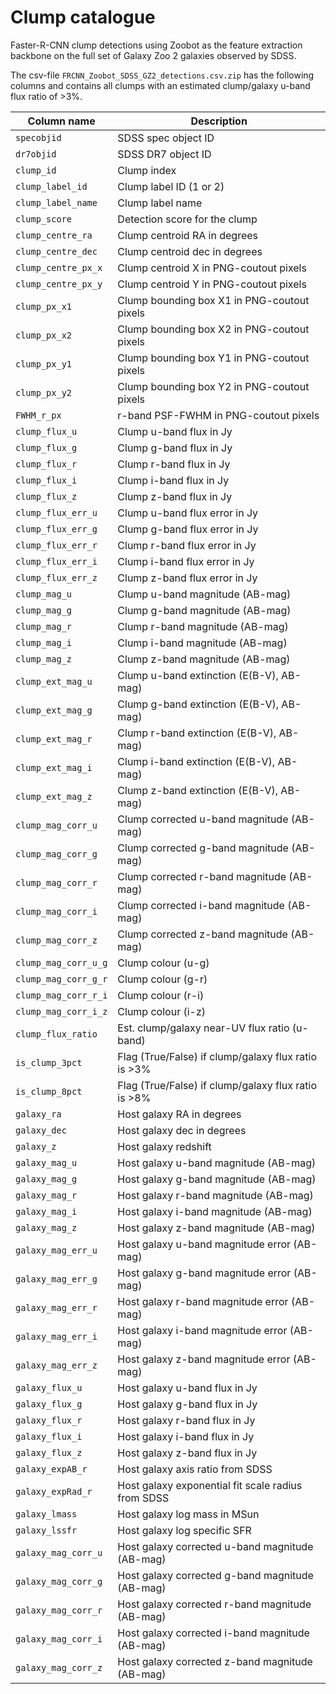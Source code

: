 # Clump catalogue
Faster-R-CNN clump detections using Zoobot as the feature extraction backbone on the full set of Galaxy Zoo 2 galaxies observed by SDSS.

The csv-file `FRCNN_Zoobot_SDSS_GZ2_detections.csv.zip` has the following columns and contains all clumps with an estimated clump/galaxy u-band flux ratio of >3%.

| Column name | Description |
| ----------- | ----------- |
 `specobjid`  |  SDSS spec object ID |
 `dr7objid`  |  SDSS DR7 object ID |
 `clump_id`  |  Clump index |
 `clump_label_id`  |  Clump label ID (1 or 2) |
 `clump_label_name`  |  Clump label name |
 `clump_score`  |  Detection score for the clump |
 `clump_centre_ra`  |  Clump centroid RA in degrees | 
 `clump_centre_dec`  |  Clump centroid dec in degrees | 
 `clump_centre_px_x`  |  Clump centroid X in PNG-coutout pixels |
 `clump_centre_px_y`  |  Clump centroid Y in PNG-coutout pixels |
 `clump_px_x1`  |  Clump bounding box X1 in PNG-coutout pixels |
 `clump_px_x2`  |  Clump bounding box X2 in PNG-coutout pixels |
 `clump_px_y1`  |  Clump bounding box Y1 in PNG-coutout pixels |
 `clump_px_y2`  |  Clump bounding box Y2 in PNG-coutout pixels |
 `FWHM_r_px`  |  r-band PSF-FWHM in PNG-coutout pixels |
 `clump_flux_u`  |  Clump u-band flux in Jy |
 `clump_flux_g`  |  Clump g-band flux in Jy |
 `clump_flux_r`  |  Clump r-band flux in Jy |
 `clump_flux_i`  |  Clump i-band flux in Jy |
 `clump_flux_z`  |  Clump z-band flux in Jy |
 `clump_flux_err_u`  |  Clump u-band flux error in Jy |
 `clump_flux_err_g`  |  Clump g-band flux error in Jy |
 `clump_flux_err_r`  |  Clump r-band flux error in Jy |
 `clump_flux_err_i`  |  Clump i-band flux error in Jy |
 `clump_flux_err_z`  |  Clump z-band flux error in Jy |
 `clump_mag_u`  |  Clump u-band magnitude (AB-mag) |
 `clump_mag_g`  |  Clump g-band magnitude (AB-mag) |
 `clump_mag_r`  |  Clump r-band magnitude (AB-mag) |
 `clump_mag_i`  |  Clump i-band magnitude (AB-mag) |
 `clump_mag_z`  |  Clump z-band magnitude (AB-mag) |
 `clump_ext_mag_u`  |  Clump u-band extinction (E(B-V), AB-mag) |
 `clump_ext_mag_g`  |  Clump g-band extinction (E(B-V), AB-mag) |
 `clump_ext_mag_r`  |  Clump r-band extinction (E(B-V), AB-mag) |
 `clump_ext_mag_i`  |  Clump i-band extinction (E(B-V), AB-mag) |
 `clump_ext_mag_z`  |  Clump z-band extinction (E(B-V), AB-mag) |
 `clump_mag_corr_u`  |  Clump corrected u-band magnitude (AB-mag) |
 `clump_mag_corr_g`  |  Clump corrected g-band magnitude (AB-mag) |
 `clump_mag_corr_r`  |  Clump corrected r-band magnitude (AB-mag) |
 `clump_mag_corr_i`  |  Clump corrected i-band magnitude (AB-mag) |
 `clump_mag_corr_z`  |  Clump corrected z-band magnitude (AB-mag) |
 `clump_mag_corr_u_g`  |  Clump colour (u-g) |
 `clump_mag_corr_g_r`  |  Clump colour (g-r) |
 `clump_mag_corr_r_i`  |  Clump colour (r-i) |
 `clump_mag_corr_i_z`  |  Clump colour (i-z) |
 `clump_flux_ratio`  |  Est. clump/galaxy near-UV flux ratio (u-band) |
 `is_clump_3pct`  |  Flag (True/False) if clump/galaxy flux ratio is >3% |
 `is_clump_8pct`  |  Flag (True/False) if clump/galaxy flux ratio is >8% |
 `galaxy_ra`  |  Host galaxy RA in degrees | 
 `galaxy_dec`  |  Host galaxy dec in degrees | 
 `galaxy_z`  |  Host galaxy redshift | 
 `galaxy_mag_u`  |  Host galaxy u-band magnitude (AB-mag) |
 `galaxy_mag_g`  |  Host galaxy g-band magnitude (AB-mag) |
 `galaxy_mag_r`  |  Host galaxy r-band magnitude (AB-mag) |
 `galaxy_mag_i`  |  Host galaxy i-band magnitude (AB-mag) |
 `galaxy_mag_z`  |  Host galaxy z-band magnitude (AB-mag) |
 `galaxy_mag_err_u`  |  Host galaxy u-band magnitude error (AB-mag) |
 `galaxy_mag_err_g`  |  Host galaxy g-band magnitude error (AB-mag) |
 `galaxy_mag_err_r`  |  Host galaxy r-band magnitude error (AB-mag) |
 `galaxy_mag_err_i`  |  Host galaxy i-band magnitude error (AB-mag) |
 `galaxy_mag_err_z`  |  Host galaxy z-band magnitude error (AB-mag) |
 `galaxy_flux_u`  |  Host galaxy u-band flux in Jy |
 `galaxy_flux_g`  |  Host galaxy g-band flux in Jy |
 `galaxy_flux_r`  |  Host galaxy r-band flux in Jy |
 `galaxy_flux_i`  |  Host galaxy i-band flux in Jy |
 `galaxy_flux_z`  |  Host galaxy z-band flux in Jy |
 `galaxy_expAB_r`  |  Host galaxy axis ratio from SDSS |
 `galaxy_expRad_r`  |  Host galaxy exponential fit scale radius from SDSS |
 `galaxy_lmass`  |  Host galaxy log mass in MSun |
 `galaxy_lssfr`  |  Host galaxy log specific SFR |
 `galaxy_mag_corr_u`  |  Host galaxy corrected u-band magnitude (AB-mag) |
 `galaxy_mag_corr_g`  |  Host galaxy corrected g-band magnitude (AB-mag) |
 `galaxy_mag_corr_r`  |  Host galaxy corrected r-band magnitude (AB-mag) |
 `galaxy_mag_corr_i`  |  Host galaxy corrected i-band magnitude (AB-mag) |
 `galaxy_mag_corr_z`  |  Host galaxy corrected z-band magnitude (AB-mag) |
